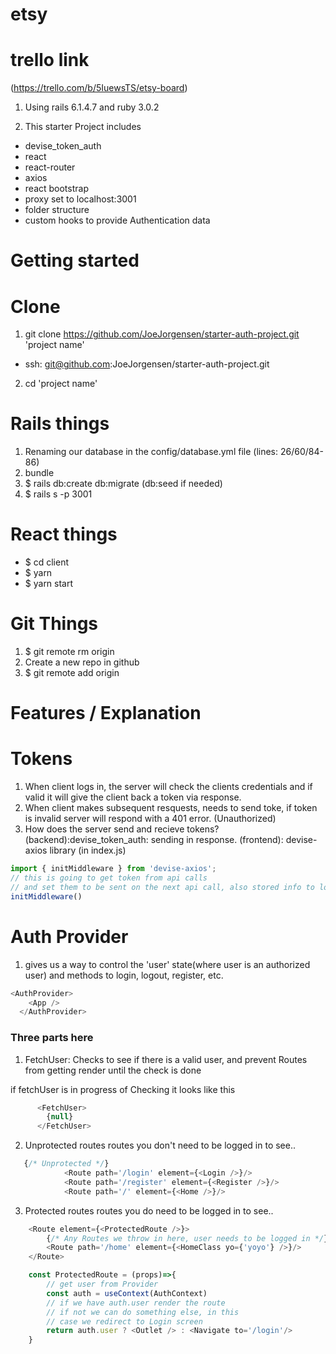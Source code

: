 # etsy
# trello link
(https://trello.com/b/5IuewsTS/etsy-board)

1. Using rails 6.1.4.7 and ruby 3.0.2

2. This starter Project includes 
- devise_token_auth
- react
- react-router
- axios
- react bootstrap
- proxy set to localhost:3001
- folder structure 
- custom hooks to provide Authentication data


# Getting started

# Clone
1. git clone https://github.com/JoeJorgensen/starter-auth-project.git 'project name'
- ssh: git@github.com:JoeJorgensen/starter-auth-project.git
2. cd 'project name'




# Rails things
1. Renaming our database in the config/database.yml file (lines: 26/60/84-86)
2. bundle
3. $ rails db:create db:migrate (db:seed if needed)
4. $ rails s -p 3001
# React things
- $ cd client 
- $ yarn
- $ yarn start
# Git Things
1. $ git remote rm origin 
2. Create a new repo in github
3. $ git remote add origin <your ssh-link>


# Features / Explanation

# Tokens
1. When client logs in, the server will check the clients credentials 
and if valid it will give the client back a token via response.
2. When client makes subsequent resquests, needs to send toke, if token is invalid server will respond with a 401 error. (Unauthorized)
3. How does the server send and recieve tokens? 
(backend):devise_token_auth: sending in response.
(frontend): devise-axios library (in index.js)

```javascript
import { initMiddleware } from 'devise-axios';
// this is going to get token from api calls 
// and set them to be sent on the next api call, also stored info to localStorage
initMiddleware()

```

# Auth Provider

1. gives us a way to control the 'user' state(where user is an authorized user)
and methods to login, logout, register, etc.
```javascript
<AuthProvider>
    <App />
  </AuthProvider>
```

### Three parts here
1. FetchUser: Checks to see if there is a valid user, and prevent Routes from
getting render until the check is done

if fetchUser is in progress of Checking it looks like this
```javascript
      <FetchUser>
        {null}
      </FetchUser>

```
2. Unprotected routes
routes you don't need to be logged in to see..

```javascript
   {/* Unprotected */}
            <Route path='/login' element={<Login />}/>
            <Route path='/register' element={<Register />}/>
            <Route path='/' element={<Home />}/>
```

3. Protected routes
routes you do need to be logged in to see..
```javascript
    <Route element={<ProtectedRoute />}>
        {/* Any Routes we throw in here, user needs to be logged in */}
        <Route path='/home' element={<HomeClass yo={'yoyo'} />}/>
    </Route>  
```

```javascript
    const ProtectedRoute = (props)=>{
        // get user from Provider 
        const auth = useContext(AuthContext)
        // if we have auth.user render the route
        // if not we can do something else, in this
        // case we redirect to Login screen
        return auth.user ? <Outlet /> : <Navigate to='/login'/>
    }
```






